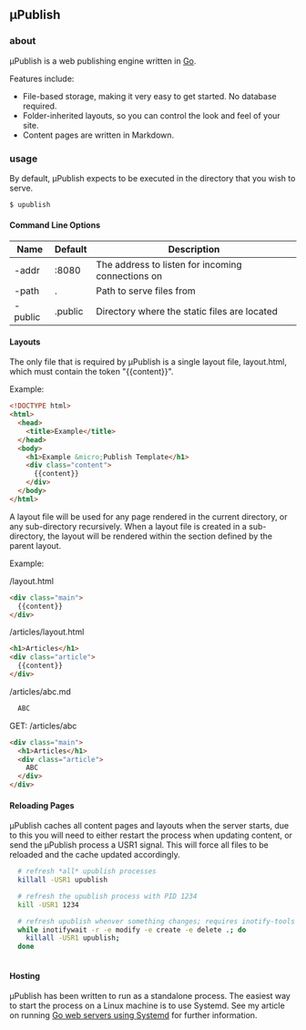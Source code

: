 ## &micro;Publish

### about

&micro;Publish is a web publishing engine written in [Go](http://golang.org).

Features include:

- File-based storage, making it very easy to get started. No database required.
- Folder-inherited layouts, so you can control the look and feel of your site.
- Content pages are written in Markdown.

### usage

By default, &micro;Publish expects to be executed in the directory that you wish 
to serve.

``` bash
$ upublish
```


#### Command Line Options

Name      | Default       | Description
----------|---------------|---------------------------------------------------
-addr     | :8080         | The address to listen for incoming connections on
-path     | .             | Path to serve files from
-public   | .public       | Directory where the static files are located


#### Layouts
The only file that is required by &micro;Publish is a single layout file, 
layout.html, which must contain the token "{{content}}".

Example:

``` HTML
<!DOCTYPE html>
<html>
  <head>
    <title>Example</title>
  </head>
  <body>
    <h1>Example &micro;Publish Template</h1>
    <div class="content">
      {{content}}
    </div>
  </body>
</html>
```

A layout file will be used for any page rendered in the current directory,
or any sub-directory recursively. When a layout file is created in a
sub-directory, the layout will be rendered within the section defined by
the parent layout.

Example:


/layout.html

``` HTML
<div class="main">
  {{content}}
</div>
```

/articles/layout.html

``` HTML
<h1>Articles</h1>
<div class="article">
  {{content}}
</div>
```

/articles/abc.md

``` MarkDown
  ABC
```

GET: /articles/abc

``` HTML
<div class="main">
  <h1>Articles</h1>
  <div class="article">
    ABC
  </div>
</div>

```

#### Reloading Pages

&micro;Publish caches all content pages and layouts when the server starts,
due to this you will need to either restart the process when updating content,
or send the &micro;Publish process a USR1 signal. This will force all files 
to be reloaded and the cache updated accordingly.

``` Bash
  # refresh *all* upublish processes
  killall -USR1 upublish

  # refresh the upublish process with PID 1234
  kill -USR1 1234

  # refresh upublish whenver something changes; requires inotify-tools
  while inotifywait -r -e modify -e create -e delete .; do 
    killall -USR1 upublish; 
  done
  
```

#### Hosting

&micro;Publish has been written to run as a standalone process. The easiest
way to start the process on a Linux machine is to use Systemd. See my article
on running [Go web servers using Systemd](/articles/go-systemd) for further information.
